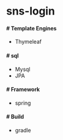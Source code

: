 # sns-login
#### # Template Engines
- Thymeleaf

#### # sql
- Mysql
- JPA

#### # Framework
- spring

#### # Build
- gradle